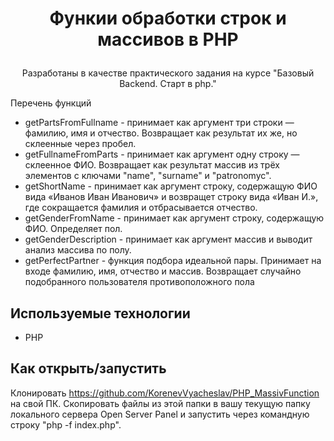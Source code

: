 # <p align='center'>Функии обработки строк и массивов в PHP</p>

<p align='center'>Разработаны в качестве практического задания на курсе "Базовый Backend. Старт в php."</p>

<p> Перечень функций </p>

+ getPartsFromFullname - принимает как аргумент три строки — фамилию, имя и отчество. Возвращает как результат их же, но склеенные через пробел.
+ getFullnameFromParts  - принимает как аргумент одну строку — склеенное ФИО. Возвращает как результат массив из трёх элементов с ключами "name", "surname" и "patronomyc".
+ getShortName - принимает как аргумент строку, содержащую ФИО вида «Иванов Иван Иванович» и возвращет строку вида «Иван И.», где сокращается фамилия и отбрасывается отчество.
+ getGenderFromName - принимает как аргумент строку, содержащую ФИО. Определяет пол.
+ getGenderDescription - принимает как аргумент массив и выводит анализ массива по полу.
+ getPerfectPartner - функция подбора идеальной пары. Принимает на входе фамилию, имя, отчество и массив. Возвращает случайно подобранного пользователя противоположного пола

## Используемые технологии

* PHP

## Как открыть/запустить

Клонировать https://github.com/KorenevVyacheslav/PHP_MassivFunction на свой ПК. Скопировать файлы из этой папки в вашу текущую папку локального сервера Open Server Panel и запустить через командную строку "php -f index.php".
